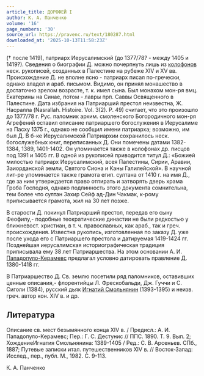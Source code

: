 ```yaml
---
article_title: ДОРОФЕЙ I
author: К. А. Панченко
volume: '16'
page_numbers: '30'
source_url: https://pravenc.ru/text/180287.html
downloaded_at: '2025-10-13T11:58:23Z'
---
```


(† после 1419), патриарх Иерусалимский (до 1377/78? - между 1405 и 1419?). Cведения о биографии Д. можно почерпнуть лишь из [колофонов](https://pravenc.ru/text/колофонов.html) неск. рукописей, созданных в Палестине на рубеже XIV и XV вв. Происхождение Д. не вполне ясно - патриарх писал по-гречески, однако владел и араб. письмом. Видимо, он принял монашество в достаточно зрелом возрасте, т. к. имел сына. Был монахом мон-ря вмц. Екатерины на Синае, потом - лавры прп. Саввы Освященного в Палестине. Дата избрания на Патриарший престол неизвестна, Ж. Насралла (Nasrallah. Histoire. Vol. 3(2). P. 49) считает, что это произошло до 1377/78 г. Рус. паломник архим. смоленского Богородичного мон-ря Агрефений оставил описание патриаршего богослужения в Иерусалиме на Пасху 1375 г., однако не сообщил имени патриарха; возможно, им был Д. В б-ке Иерусалимской Патриархии сохранилось неск. богослужебных книг, переписанных Д. Они помечены датами 1382-1384, 1389, 1401-1402. Он упоминается также в колофонах др. писцов под 1391 и 1405 гг. В одной из рукописей приводится титул Д.: «Божией милостью патриарх Иерусалимский, всея Палестины, Сирии, Аравии, Заиорданской земли, Святого Сиона и Каны Галилейской». В научной лит-ре упоминается также грамота егип. султана от 1410 г. на имя Д., где за ним утверждается право отпирать и затворять дверь храма Гроба Господня, однако подлинность этого документа сомнительна, тем более что султан Захир Сейф ад-Дин Чакмак, к-рому приписывается грамота, жил на 30 лет позже.

В старости Д. покинул Патриарший престол, передав его сыну Феофилу,- подобные теократические династии не были редкостью у ближневост. христиан, в т. ч. православных, как араб., так и греч. происхождения. Известна рукопись, изготовленная по заказу Д. уже после ухода его с Патриаршего престола и датируемая 1419-1424 гг. Позднейшая иерусалимская историографическая традиция приписывала ему 38 лет Патриаршества. На этом основании А. И. [Пападопуло-Керамевс](https://pravenc.ru/text/Пападопуло-Керамевс.html) предлагал условно датировать правление Д. 1380-1418 гг.

В Патриаршество Д. Св. землю посетили ряд паломников, оставивших ценные описания,- флорентийцы Л. Фрескобальди, Дж. Гуччи и С. Сиголи (1384), русский дьяк [Игнатий Смольнянин](<https://pravenc.ru/text/Игнатий Смольнянин.html>) (1393-1395) и неизв. греч. автор кон. XIV в. и др.

## Литература

Описание св. мест безымянного конца XIV в. / Предисл.: А. И. Пападопуло-Керамевс; Пер.: Г. С. Дестунис // ППС. 1890. Т. 9. Вып. 2; ХождениеИгнатия Смольнянина: 1389-1405 / Ред.: С. В. Арсеньев. СПб., 1887; Путевые записки итал. путешественников XIV в. // Восток-Запад: Исслед., пер., публ. М., 1982. С. 9-113.

К. А. Панченко
